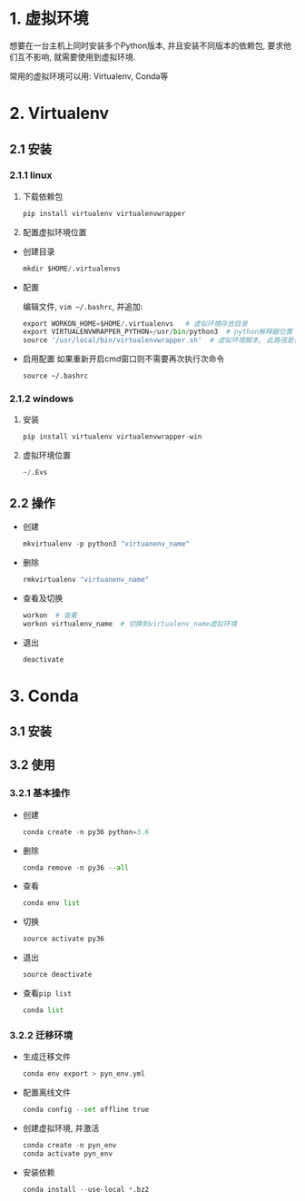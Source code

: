 # 1. 虚拟环境



想要在一台主机上同时安装多个Python版本, 并且安装不同版本的依赖包, 要求他们互不影响, 就需要使用到虚拟环境.

常用的虚拟环境可以用: Virtualenv, Conda等

# 2. Virtualenv

## 2.1 安装

### 2.1.1 linux

1. 下载依赖包

   ```python
   pip install virtualenv virtualenvwrapper
   ```
2. 配置虚拟环境位置

  * 创建目录

    ```python
    mkdir $HOME/.virtualenvs
    ```

  * 配置

    编辑文件, `vim ~/.bashrc`, 并追加:

    ```python
    export WORKON_HOME=$HOME/.virtualenvs   # 虚拟环境存放目录
    export VIRTUALENVWRAPPER_PYTHON=/usr/bin/python3  # python解释器位置
    source '/usr/local/bin/virtualenvwrapper.sh'  # 虚拟环境脚本, 此路径是使用find查找此文件
    ```
  * 启用配置
    如果重新开启cmd窗口则不需要再次执行次命令
    ```
    source ~/.bashrc
    ```

### 2.1.2 windows

1. 安装

   ```python
   pip install virtualenv virtualenvwrapper-win
   ```

   

2. 虚拟环境位置

   ```python
   ~/.Evs
   ```

## 2.2 操作

* 创建

  ```python
  mkvirtualenv -p python3 "virtuanenv_name"
  ```

* 删除

  ```python
  rmkvirtualenv "virtuanenv_name"
  ```

* 查看及切换

  ```python
  workon  # 查看
  workon virtualenv_name  # 切换到virtualenv_name虚拟环境
  ```

* 退出

  ```python
  deactivate
  ```

  

# 3. Conda

## 3.1 安装

## 3.2 使用

### 3.2.1 基本操作

   * 创建

     ```python
     conda create -n py36 python=3.6
     ```

   * 删除

     ```python
     conda remove -n py36 --all
     ```

   * 查看

     ```python
     conda env list
     ```

   * 切换

     ```python
     source activate py36
     ```

   * 退出

     ```python
     source deactivate
     ```

   * 查看`pip list`

     ```python
     conda list
     ```

     

### 3.2.2 迁移环境

   * 生成迁移文件

     ```python
     conda env export > pyn_env.yml
     ```

     

   * 配置离线文件

     ```python
     conda config --set offline true
     ```

     

   * 创建虚拟环境, 并激活

     ```python
     conda create -n pyn_env
     conda activate pyn_env
     ```

     

   * 安装依赖

     ```python
     conda install --use-local *.bz2
     ```